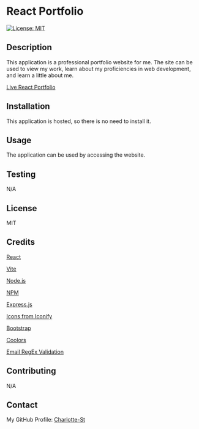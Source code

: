 # React Portfolio

[![License: MIT](https://img.shields.io/badge/License-MIT-yellow.svg)](https://opensource.org/licenses/MIT)

## Description

This application is a professional portfolio website for me. The site can be used to view my work, learn about my proficiencies in web development, and learn a little about me. 

[Live React Portfolio](https://cs-react-portfolio.netlify.app)

## Installation

This application is hosted, so there is no need to install it. 

## Usage

The application can be used by accessing the website. 

## Testing

N/A

## License

MIT

## Credits

[React](https://react.dev/)

[Vite](https://vitejs.dev/)

[Node.js](https://nodejs.org/en)

[NPM](https://www.npmjs.com/)

[Express.js](https://expressjs.com/)

[Icons from Iconify](https://icon-sets.iconify.design)

[Bootstrap](https://getbootstrap.com/)

[Coolors](https://coolors.co/)

[Email RegEx Validation](https://www.tutorialspoint.com/how-to-validate-email-address-using-regexp-in-javascript)

## Contributing 

N/A

## Contact

My GitHub Profile: [Charlotte-St](https://github.com/Charlotte-ST)